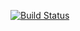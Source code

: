 [![Build Status](https://travis-ci.com/HASSAN1A/Moringa-Tribune.svg?branch=master)](https://travis-ci.com/HASSAN1A/Moringa-Tribune)

